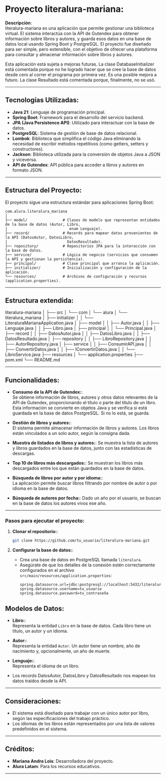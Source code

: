 # Proyecto literalura-mariana:

**Descripción**:  
literalura-mariana es una aplicación que permite gestionar una biblioteca virtual. El sistema interactúa con la 
API de Gutendex para obtener información sobre libros y autores, y guarda esos datos en una base de datos local 
usando Spring Boot y PostgreSQL. El proyecto fue diseñado para ser simple, pero extensible, con el objetivo de 
ofrecer una plataforma para consultar y almacenar información sobre libros y autores.

Esta aplicación está sujeta a mejoras futuras.
La clase DatabaseInitializer está comentada porque no he logrado hacer que se cree la base
de datos desde cero al correr el programa por primera vez. Es una posible mejora a futuro.
La clase Resultado está comentada porque, finalmente, no se usó.

---

## Tecnologías Utilizadas:

- **Java 21**: Lenguaje de programación principal.
- **Spring Boot**: Framework para el desarrollo del servicio backend.
- **JPA (Java Persistence API)**: Utilizado para interactuar con la base de datos.
- **PostgreSQL**: Sistema de gestión de base de datos relacional.
- **Lombok**: Biblioteca que simplifica el código Java eliminando la necesidad de escribir métodos repetitivos
(como getters, setters y constructores).
- **Jackson**: Biblioteca utilizada para la conversión de objetos Java a JSON y viceversa.
- **API de Gutendex**: API pública para acceder a libros y autores en formato JSON.

---

## Estructura del Proyecto:

El proyecto sigue una estructura estándar para aplicaciones Spring Boot:

```
com.alura.literalura_mariana
│
├── model/                # Clases de modelo que representan entidades de la base de datos (Autor, Libro, 
|                            enum Lenguaje).
├── record/               # Records para mapear datos provenientes de la API (DatosAutor, DatosLibro, 
|                           DatosResultado).
├── repository/           # Repositorios JPA para la interacción con la base de datos.
├── service/              # Lógica de negocio (servicios que consumen la API y gestionan la persistencia).
├── principal/            # Clase principal que arranca la aplicación.
├── initializer/          # Inicialización y configuración de la aplicación.
└── resources/            # Archivos de configuración y recursos (application.properties).
```

---

## Estructura extendida:

literalura-mariana
│
├── src
│   └── com
│       └── alura
│           └── literalura_mariana
│               ├── initializer
│               │   └── LiteraluraMarianaApplication.java
│               ├── model
│               │   ├── Autor.java
│               │   ├── Lenguaje.java
│               │   ├── Libro.java
│               ├── principal
│               │   └── Principal.java
│               ├── record
│               │   ├── DatosAutor.java
│               │   ├── DatosLibro.java
│               │   ├── DatosResultado.java
│               ├── repository
│               │   ├── LibroRepository.java
│               │   ├── AutorRepository.java
│               ├── service
│               │   ├── ConsumirAPI.java
│               │   ├── ConvertirDatos.java
│               │   ├── IConvertirDatos.java
│               │   └── LibroService.java
├── resources
│   └── application.properties
├── pom.xml
└── README.md

---
## Funcionalidades:

- **Consumo de la API de Gutendex:**:  
  Se obtiene información de libros, autores y otros datos relevantes de la API de Gutendex,
  proporcionando el título o parte del título de un libro.
  Esta información se convierte en objetos Java y se verifica si está guardada en la base de datos PostgreSQL.
  Si no lo está, se guarda.

- **Gestión de libros y autores:**:  
  El sistema permite almacenar información de libros y autores. Los libros están vinculados a un 
  solo autor, según la consigna dada.

- **Muestra de listados de libros y autores:**:
  Se muestra la lista de autores y libros guardados en la base de datos, junto con las estadísticas
  de descargas.

- **Top 10 de libros más descargados:**:
  Se muestran los libros más descargados entre los que están guardados en la base de datos.

- **Búsqueda de libros por autor y por idioma:**:  
  La aplicación permite buscar libros filtrando por nombre de autor o por idioma
  en la base de datos.

- **Búsqueda de autores por fecha:**:
  Dado un año por el usuario, se buscan en la base de datos los autores vivos ese año.

---

### Pasos para ejecutar el proyecto:

1. **Clonar el repositorio:**:
   ```bash
   git clone https://github.com/tu_usuario/literalura-mariana.git
   ```

2. **Configurar la base de datos:**:
    - Crea una base de datos en PostgreSQL llamada `literalura`.
    - Asegúrate de que los detalles de la conexión estén correctamente configurados en el archivo
   `src/main/resources/application.properties`:
      ```properties
      spring.datasource.url=jdbc:postgresql://localhost:5432/literalura
      spring.datasource.username=tu_usuario
      spring.datasource.password=tu_contraseña
      ```

## Modelos de Datos:

- **Libro:**:  
  Representa la entidad `Libro` en la base de datos. Cada libro tiene un título, un autor y un idioma.

- **Autor:**:  
  Representa la entidad `Autor`. Un autor tiene un nombre, año de nacimiento y, opcionalmente, un año de muerte.

- **Lenguaje:**:  
  Representa el idioma de un libro.

- Los records DatosAutor, DatosLibro y DatosResultado nos mapean los datos traídos desde la API.

---

## Consideraciones:

- El sistema está diseñado para trabajar con un único autor por libro, según las especificaciones 
  del trabajo práctico.
- Los idiomas de los libros están representados por una lista de valores predefinidos en el sistema.

---

## Créditos:

- **Mariana Andra Lois**: Desarrolladora del proyecto.
- **Alura Latam**: Para los recursos educativos.

---


